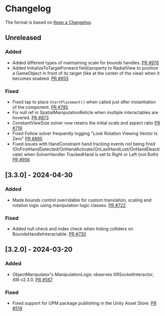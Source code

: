 # Changelog

The format is based on [Keep a Changelog](https://keepachangelog.com/en/1.1.0/).

## Unreleased

### Added

* Added different types of maintaining scale for bounds handles. [PR #976](https://github.com/MixedRealityToolkit/MixedRealityToolkit-Unity/pull/976)
* Added InitializeToTargetForward field/property to RadialView to position a GameObject in front of its target (like at the center of the view) when it becomes enabled. [PR #655](https://github.com/MixedRealityToolkit/MixedRealityToolkit-Unity/pull/655)

### Fixed

* Fixed tap to place `StartPlacement()` when called just after instantiation of the component. [PR #785](https://github.com/MixedRealityToolkit/MixedRealityToolkit-Unity/pull/785)
* Fix null ref in SpatialManipulationReticle when multiple interactables are hovered. [PR #873](https://github.com/MixedRealityToolkit/MixedRealityToolkit-Unity/pull/873)
* ConstantViewSize solver now retains the initial scale and aspect ratio [PR #719](https://github.com/MixedRealityToolkit/MixedRealityToolkit-Unity/pull/719)
* Fixed Follow solver frequently logging "Look Rotation Viewing Vector Is Zero" [PR #895](https://github.com/MixedRealityToolkit/MixedRealityToolkit-Unity/pull/895)
* Fixed issues with HandConstraint hand tracking events not being fired (OnFirstHandDetected/OnHandActivate/OnLastHandLost/OnHandDeactivate) when SolverHandler TrackedHand is set to Right or Left (not Both) [PR #956](https://github.com/MixedRealityToolkit/MixedRealityToolkit-Unity/pull/956)

## [3.3.0] - 2024-04-30

### Added

* Made bounds control overridable for custom translation, scaling and rotation logic using manipulation logic classes. [PR #722](https://github.com/MixedRealityToolkit/MixedRealityToolkit-Unity/pull/722)

### Fixed

* Added null check and index check when hiding colliders on BoundsHandleInteractable. [PR #730](https://github.com/MixedRealityToolkit/MixedRealityToolkit-Unity/pull/730)

## [3.2.0] - 2024-03-20

### Added

* ObjectManipulator's ManipulationLogic observes XRSocketInteractor, XRI v2.3.0. [PR #567](https://github.com/MixedRealityToolkit/MixedRealityToolkit-Unity/pull/567)

### Fixed

* Fixed support for UPM package publishing in the Unity Asset Store. [PR #519](https://github.com/MixedRealityToolkit/MixedRealityToolkit-Unity/pull/519)
